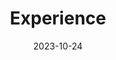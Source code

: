 ---
title: 'Experience'
date: 2023-10-24
type: landing

design:
  spacing: '5rem'

# Note: `username` refers to the user's folder name in `content/authors/`

# Page sections
sections:
  - block: resume-experience
    content:
      username: admin
    design:
      # Hugo date format
      date_format: 'January 2006'
      # Education or Experience section first?
      is_education_first: false
  - block: resume-skills
    content:
      title: Technical Skills
      username: admin
      items:
        - name: Python
          description: ''
          percent: 80
          icon: code-bracket
        - name: C++
          description: ''
          percent: 70
          icon: code-bracket
        - name: LaTeX
          description: ''
          percent: 70
          icon: code-bracket
    design:
      show_skill_percentage: true
      align: "center"
  - block: resume-skills
    content:
      title: Hobbies
      username: admin
      items:
        - name: Hiking
          description: 'Hiking really ease me a lot~'
          percent: 70
          icon: person-simple-walk
        - name: Open Source Projects
          description: ''
          percent: 90
          icon: code-bracket
        - name: Volleyball
          description: 'Looking up into the sky~'
          percent: 90
          icon: volleyball
    design:
      show_skill_percentage: true
      align: "center"
  - block: resume-languages
    content:
      title: Languages
      username: admin
---